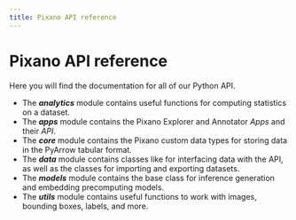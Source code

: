 ```yaml
---
title: Pixano API reference
---
```


# Pixano API reference

Here you will find the documentation for all of our Python API.

- The **_analytics_** module contains useful functions for computing statistics on a dataset.
- The **_apps_** module contains the Pixano Explorer and Annotator _Apps_ and their _API_.
- The **_core_** module contains the Pixano custom data types for storing data in the PyArrow tabular format.
- The **_data_** module contains classes like for interfacing data with the API, as well as the classes for importing and exporting datasets.
- The **_models_** module contains the base class for inference generation and embedding precomputing models.
- The **_utils_** module contains useful functions to work with images, bounding boxes, labels, and more.
